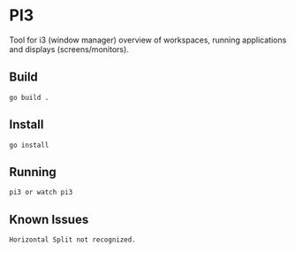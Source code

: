 
# PI3

Tool for i3 (window manager) overview of workspaces, running applications and displays (screens/monitors).

## Build 
    go build .

## Install 
    go install 

## Running
    pi3 or watch pi3
    

## Known Issues
    Horizontal Split not recognized. 
